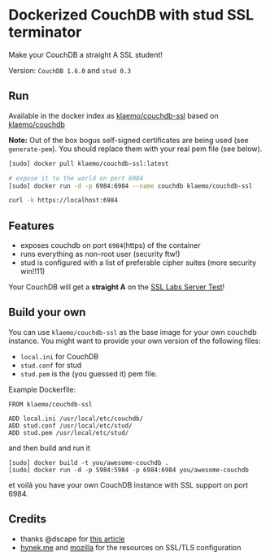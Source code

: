 Dockerized CouchDB with stud SSL terminator
===

Make your CouchDB a straight A SSL student!

Version: `CouchDB 1.6.0` and `stud 0.3`

## Run

Available in the docker index as [klaemo/couchdb-ssl](https://index.docker.io/u/klaemo/couchdb-ssl/)
based on [klaemo/couchdb](https://index.docker.io/u/klaemo/couchdb/)

__Note:__ Out of the box bogus self-signed certificates are being used (see `generate-pem`).
You should replace them with your real pem file (see below).

```bash
[sudo] docker pull klaemo/couchdb-ssl:latest

# expose it to the world on port 6984
[sudo] docker run -d -p 6984:6984 --name couchdb klaemo/couchdb-ssl

curl -k https://localhost:6984
```

## Features

* exposes couchdb on port `6984`(https) of the container
* runs everything as non-root user (security ftw!)
* stud is configured with a list of preferable cipher suites (more security win!!11)

Your CouchDB will get a __straight A__ on the [SSL Labs Server Test](https://www.ssllabs.com/ssltest/)!

## Build your own

You can use `klaemo/couchdb-ssl` as the base image for your own couchdb instance.
You might want to provide your own version of the following files:

* `local.ini` for CouchDB
* `stud.conf` for stud
* `stud.pem` is the (you guessed it) pem file.

Example Dockerfile:
```
FROM klaemo/couchdb-ssl

ADD local.ini /usr/local/etc/couchdb/
ADD stud.conf /usr/local/etc/stud/
ADD stud.pem /usr/local/etc/stud/
```

and then build and run it

```
[sudo] docker build -t you/awesome-couchdb .
[sudo] docker run -d -p 5984:5984 -p 6984:6984 you/awesome-couchdb
```

et voilá you have your own CouchDB instance with SSL support on port 6984.

## Credits

* thanks @dscape for [this article](https://medium.com/code-adventures/35c45ce2a814)
* [hynek.me](https://hynek.me/articles/hardening-your-web-servers-ssl-ciphers/) and [mozilla](https://wiki.mozilla.org/Security/Server_Side_TLS) for the resources on SSL/TLS configuration
